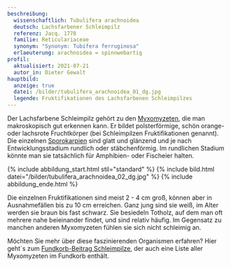 ```yaml
---
beschreibung:
  wissenschaftlich: Tubulifera arachnoidea
  deutsch: Lachsfarbener Schleimpilz
  referenz: Jacq. 1778
  familie: Reticulariaceae
  synonym: "Synonym: Tubifera ferruginosa"
  erlaeuterung: arachnoidea = spinnwebartig
profil:
  aktualisiert: 2021-07-21
  autor_in: Dieter Gewalt
hauptbild:
  anzeige: true
  datei: /bilder/tubulifera_arachnoidea_01_dg.jpg
  legende: Fruktifikationen des Lachsfarbenen Schleimpilzes
---
```

Der Lachsfarbene Schleimpilz gehört zu den [Myxomyzeten](Myxomyzeten "Glossar"), die man makroskopisch gut erkennen kann. Er bildet polsterförmige, schön orange- oder lachsrote Fruchtkörper (bei Schleimpilzen Fruktifikationen genannt). Die einzelnen [Sporokarpien](Sporokarp "Glossar") sind glatt und glänzend und je nach Entwicklungsstadium rundlich oder stäbchenförmig. Im rundlichen Stadium könnte man sie tatsächlich für Amphibien- oder Fischeier halten.

{% include abbildung_start.html stil="standard" %}
{% include bild.html datei="/bilder/tubulifera_arachnoidea_02_dg.jpg" %}
{% include abbildung_ende.html %}

Die einzelnen Fruktifikationen sind meist 2 - 4 cm groß, können aber in Ausnahmefällen bis zu 10 cm erreichen. Ganz jung sind sie weiß, im Alter werden sie braun bis fast schwarz. Sie besiedeln Totholz, auf dem man oft mehrere nahe beieinander findet, und sind relativ häufig. Im Gegensatz zu manchen anderen Myxomyzeten fühlen sie sich nicht schleimig an.

Möchten Sie mehr über diese faszinierenden Organismen erfahren? Hier geht´s zum [Fundkorb-Beitrag Schleimpilze](/verwandt/schleimpilze-myxomyzeten), der auch eine Liste aller Myxomyzeten im Fundkorb enthält.